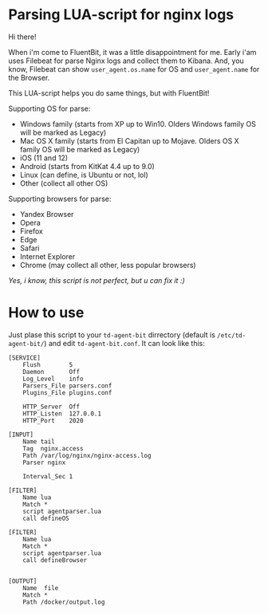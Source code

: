 # Parsing  LUA-script for nginx logs
Hi there!

When i'm come to FluentBit, it was a little disappointment for me. Early i'am uses Filebeat for parse Nginx logs and collect them to Kibana.
And, you know, Filebeat can show `user_agent.os.name` for OS and `user_agent.name` for the Browser.

This LUA-script helps you do same things, but with FluentBit!

Supporting OS for parse:
- Windows family (starts from XP up to Win10. Olders Windows family OS will be marked as Legacy)
- Mac OS X family (starts from El Capitan up to Mojave. Olders OS X family OS will be marked as Legacy)
- iOS (11 and 12)
- Android (starts from KitKat 4.4 up to 9.0)
- Linux (can define, is Ubuntu or not, lol)
- Other (collect all other OS)

Supporting browsers for parse:
- Yandex Browser
- Opera
- Firefox
- Edge
- Safari
- Internet Explorer
- Chrome (may collect all other, less popular browsers)

_Yes, i know, this script is not perfect, but u can fix it :)_

# How to use

Just plase this script to your `td-agent-bit` dirrectory (default is `/etc/td-agent-bit/`) and edit `td-agent-bit.conf`. It can look like this:
```
[SERVICE]
    Flush        5
    Daemon       Off
    Log_Level    info
    Parsers_File parsers.conf
    Plugins_File plugins.conf

    HTTP_Server  Off
    HTTP_Listen  127.0.0.1
    HTTP_Port    2020

[INPUT]
    Name tail
    Tag  nginx.access
    Path /var/log/nginx/nginx-access.log
    Parser nginx

    Interval_Sec 1

[FILTER]
    Name lua
    Match *
    script agentparser.lua
    call defineOS 

[FILTER]
    Name lua
    Match *
    script agentparser.lua
    call defineBrowser


[OUTPUT]
    Name  file
    Match *
    Path /docker/output.log

```

